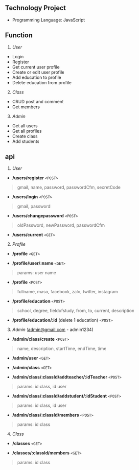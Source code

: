 ## Technology Project
- Programming Language: JavaScript
## Function
1. *User*
- Login
- Register
- Get current user profile
- Create or edit user profile
- Add education to profile
- Delete education from profile
2. *Class*
- CRUD post and comment
- Get members
3. *Admin*
- Get all users
- Get all profiles
- Create class
- Add students

## api
1. *User*
- **/users/register**  `<POST>`
>gmail, name, password, passwordCfm, secretCode

- **/users/login**  `<POST>`
>gmail, password

- **/users/changepassword**  `<POST>`
>oldPassword, newPassword, passwordCfm

- **/users/current**  `<GET>`

2. *Profile*
- **/profile**  `<GET>`

- **/profile/user/:name**  `<GET>`
>params: user name
- **/profile**  `<POST>`
>fullname, maso, facebook, zalo, twitter, instagram

- **/profile/education**  `<POST>`
>school, degree, fieldofstudy, from, to, current, description

- **/profile/education/:id** (delete 1 education) `<POST>`

3. *Admin* (admin@gmail.com - admin1234)
- **/admin/class/create**  `<POST>`
>name, description, startTime, endTime, time

- **/admin/user**  `<GET>`

- **/admin/class**  `<GET>`

- **/admin/class/:classId/addteacher/:idTeacher**  `<POST>`
>params: id class, id user

- **/admin/class/:classId/addstudent/:idStudent**  `<POST>`
>params: id class, id user

- **/admin/class/:classId/members** `<POST>`
>params: id class

4. *Class*  
- **/classes**  `<GET>`

- **/classes/:classId/members**  `<GET>`
>params: id class